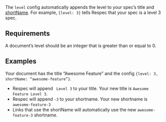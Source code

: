 The `level` config automatically appends the level to your spec’s title and [shortName](https://github.com/w3c/respec/wiki/shortName). For example, `{level: 3}` tells Respec that your spec is a level 3 spec.
## Requirements
A document’s level should be an integer that is greater than or equal to 0.
## Examples
Your document has the title “Awesome Feature” and the config `{level: 3, shortName: “awesome-feature”}`.
* Respec will append ` Level 3` to your title. Your new title is `Awesome Feature Level 3`. 
* Respec will append `-3` to your shortname. Your new shortname is `awesome-feature-3`
* Links that use the shortName will automatically use the new `awesome-feature-3` shortname.